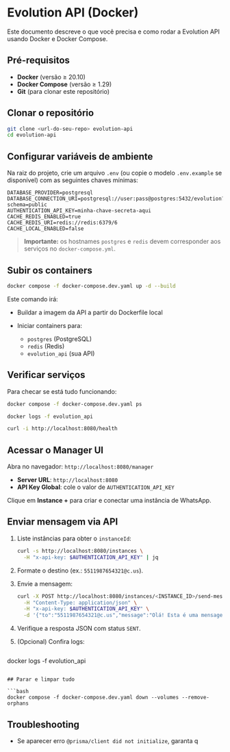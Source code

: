 # Evolution API (Docker)

Este documento descreve o que você precisa e como rodar a Evolution API usando Docker e Docker Compose.

## Pré-requisitos

* **Docker** (versão ≥ 20.10)
* **Docker Compose** (versão ≥ 1.29)
* **Git** (para clonar este repositório)

## Clonar o repositório

```bash
git clone <url-do-seu-repo> evolution-api
cd evolution-api
```

## Configurar variáveis de ambiente

Na raiz do projeto, crie um arquivo `.env` (ou copie o modelo `.env.example` se disponível) com as seguintes chaves mínimas:

```dotenv
DATABASE_PROVIDER=postgresql
DATABASE_CONNECTION_URI=postgresql://user:pass@postgres:5432/evolution?schema=public
AUTHENTICATION_API_KEY=minha-chave-secreta-aqui
CACHE_REDIS_ENABLED=true
CACHE_REDIS_URI=redis://redis:6379/6
CACHE_LOCAL_ENABLED=false
```

> **Importante:** os hostnames `postgres` e `redis` devem corresponder aos serviços no `docker-compose.yml`.

## Subir os containers

```bash
docker compose -f docker-compose.dev.yaml up -d --build
```

Este comando irá:

* Buildar a imagem da API a partir do Dockerfile local
* Iniciar containers para:

  * `postgres` (PostgreSQL)
  * `redis` (Redis)
  * `evolution_api` (sua API)

## Verificar serviços

Para checar se está tudo funcionando:

```bash
docker compose -f docker-compose.dev.yaml ps
```

```bash
docker logs -f evolution_api
```

```bash
curl -i http://localhost:8080/health
```

## Acessar o Manager UI

Abra no navegador: `http://localhost:8080/manager`

* **Server URL**: `http://localhost:8080`
* **API Key Global**: cole o valor de `AUTHENTICATION_API_KEY`

Clique em **Instance +** para criar e conectar uma instância de WhatsApp.

## Enviar mensagem via API

1. Liste instâncias para obter o `instanceId`:

   ```bash
   curl -s http://localhost:8080/instances \
     -H "x-api-key: $AUTHENTICATION_API_KEY" | jq
   ```
2. Formate o destino (ex.: `5511987654321@c.us`).
3. Envie a mensagem:

   ```bash
   curl -X POST http://localhost:8080/instances/<INSTANCE_ID>/send-message \
     -H "Content-Type: application/json" \
     -H "x-api-key: $AUTHENTICATION_API_KEY" \
     -d '{"to":"5511987654321@c.us","message":"Olá! Esta é uma mensagem de teste."}'
   ```
4. Verifique a resposta JSON com status `SENT`.
5. (Opcional) Confira logs:

   ```bash
   ```

docker logs -f evolution\_api

````

## Parar e limpar tudo

```bash
docker compose -f docker-compose.dev.yaml down --volumes --remove-orphans
````

## Troubleshooting

* Se aparecer erro `@prisma/client did not initialize`, garanta q
